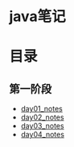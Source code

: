 # java笔记

# 目录

## 第一阶段

- [day01_notes](markdown/day01_notes.md)
- [day02_notes](markdown/day02_notes.md)
- [day03_notes](markdown/day03_notes.md)
- [day04_notes](markdown/day04_notes.md)

